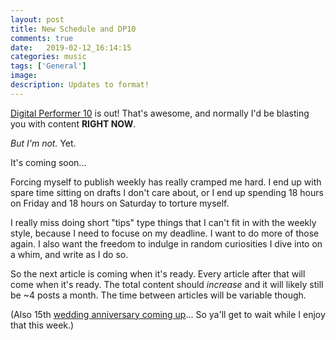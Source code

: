 ```yaml
---
layout: post
title: New Schedule and DP10
comments: true
date:   2019-02-12_16:14:15 
categories: music
tags: ['General']
image:
description: Updates to format!
---
```


[Digital Performer 10](http://motu.com/newsitems/digital-performer-10-is-now-shipping) is out! That's awesome, and normally I'd be blasting you with content **RIGHT NOW**.

_But I'm not._ Yet.

It's coming soon...

Forcing myself to publish weekly has really cramped me hard. I end up with spare time sitting on drafts I don't care about, or I end up spending 18 hours on Friday and 18 hours on Saturday to torture myself.

I really miss doing short "tips" type things that I can't fit in with the weekly style, because I need to focuse on my deadline. I want to do more of those again. I also want the freedom to indulge in random curiosities I dive into on a whim, and write as I do so.

So the next article is coming when it's ready. Every article after that will come when it's ready. The total content should _increase_ and it will likely still be ~4 posts a month. The time between articles will be variable though.

(Also 15th [wedding anniversary coming up](https://www.paypal.me/admiralbumblebee)... So ya'll get to wait while I enjoy that this week.)
